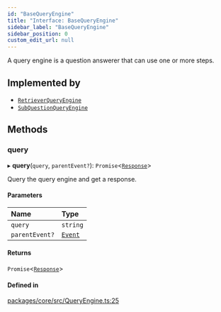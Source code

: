 ```yaml
---
id: "BaseQueryEngine"
title: "Interface: BaseQueryEngine"
sidebar_label: "BaseQueryEngine"
sidebar_position: 0
custom_edit_url: null
---
```


A query engine is a question answerer that can use one or more steps.

## Implemented by

- [`RetrieverQueryEngine`](../classes/RetrieverQueryEngine.md)
- [`SubQuestionQueryEngine`](../classes/SubQuestionQueryEngine.md)

## Methods

### query

▸ **query**(`query`, `parentEvent?`): `Promise`<[`Response`](../classes/Response.md)\>

Query the query engine and get a response.

#### Parameters

| Name           | Type                |
| :------------- | :------------------ |
| `query`        | `string`            |
| `parentEvent?` | [`Event`](Event.md) |

#### Returns

`Promise`<[`Response`](../classes/Response.md)\>

#### Defined in

[packages/core/src/QueryEngine.ts:25](https://github.com/run-llama/LlamaIndexTS/blob/f0be933/packages/core/src/QueryEngine.ts#L25)
